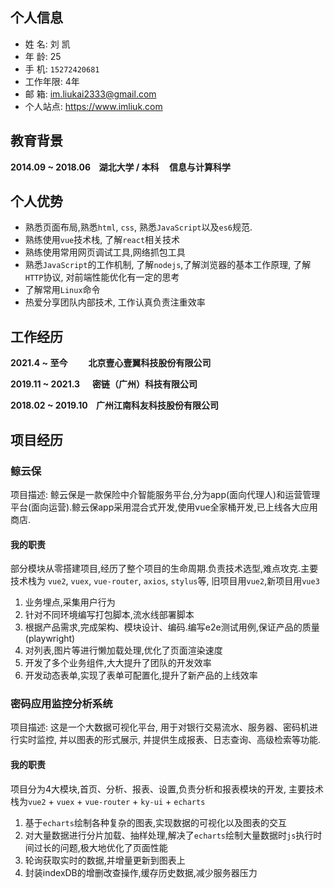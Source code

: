## 个人信息

- 姓 名: 刘 凯
- 年 龄: 25
- 手 机: `15272420681`
- 工作年限: 4年
- 邮 箱: <a href="mailto:im.liukai2333@gmail.com">im.liukai2333@gmail.com</a>
- 个人站点: <a href="https://www.imliuk.com" target="_blank">https://www.imliuk.com</a>

## 教育背景

**2014.09 ~ 2018.06&nbsp;&nbsp;&nbsp;&nbsp;湖北大学 / 本科&nbsp;&nbsp;&nbsp;&nbsp; 信息与计算科学**

## 个人优势

  - 熟悉页面布局,熟悉`html`, `css`, 熟悉`JavaScript`以及`es6`规范.
  - 熟练使用`vue`技术栈, 了解`react`相关技术
  - 熟练使用常用网页调试工具,网络抓包工具
  - 熟悉`JavaScript`的工作机制, 了解`nodejs`,了解浏览器的基本工作原理, 了解`HTTP`协议, 对前端性能优化有一定的思考
  - 了解常用`Linux`命令
  - 热爱分享团队内部技术, ⼯作认真负责注重效率

## 工作经历

**2021.4 ~ 至今 &nbsp;&nbsp;&nbsp;&nbsp;&nbsp;&nbsp;&nbsp;&nbsp;&nbsp;北京壹心壹翼科技股份有限公司**

**2019.11 ~ 2021.3 &nbsp;&nbsp;&nbsp;&nbsp;   密链（广州）科技有限公司**

**2018.02 ~ 2019.10 &nbsp;&nbsp; 广州江南科友科技股份有限公司**
## 项目经历

### 鲸云保 

项目描述: 鲸云保是一款保险中介智能服务平台,分为app(面向代理人)和运营管理平台(面向运营).鲸云保app采用混合式开发,使用vue全家桶开发,已上线各大应用商店.

#### 我的职责

部分模块从零搭建项⽬,经历了整个项⽬的⽣命周期.负责技术选型,难点攻克.主要技术栈为 `vue2`, `vuex`, `vue-router`, `axios`, `stylus`等, 旧项目用`vue2`,新项目用`vue3`

1. 业务埋点,采集用户行为
2. 针对不同环境编写打包脚本,流水线部署脚本
3. 根据产品需求,完成架构、模块设计、编码.编写e2e测试用例,保证产品的质量(playwright)
4. 对列表,图片等进行懒加载处理,优化了页面渲染速度
5. 开发了多个业务组件,大大提升了团队的开发效率
6. 开发动态表单,实现了表单可配置化,提升了新产品的上线效率

### 密码应用监控分析系统

项目描述: 这是一个大数据可视化平台, 用于对银行交易流水、服务器、密码机进行实时监控, 并以图表的形式展示, 并提供生成报表、日志查询、高级检索等功能.

#### 我的职责

项目分为4大模块,首页、分析、报表、设置,负责分析和报表模块的开发, 主要技术栈为`vue2` + `vuex` + `vue-router` + `ky-ui` + `echarts`

1. 基于`echarts`绘制各种复杂的图表,实现数据的可视化以及图表的交互
2. 对大量数据进行分片加载、抽样处理,解决了`echarts`绘制大量数据时`js`执行时间过长的问题,极大地优化了页面性能
3. 轮询获取实时的数据,并增量更新到图表上
4. 封装indexDB的增删改查操作,缓存历史数据,减少服务器压力
